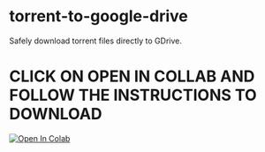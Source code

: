 # torrent-to-google-drive
Safely download torrent files directly to GDrive.

# CLICK ON OPEN IN COLLAB AND FOLLOW THE INSTRUCTIONS TO DOWNLOAD
  
[![Open In Colab](https://colab.research.google.com/assets/colab-badge.svg)](https://colab.research.google.com/github/navaneethkm004/torrent-to-google-drive/blob/main/Torrent_To_Google_Drive_Downloader_By_NKM.ipynb)
